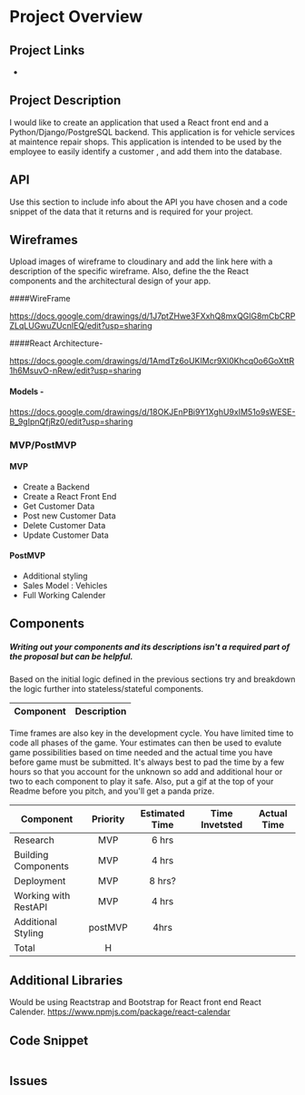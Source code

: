 # Project Overview

## Project Links

- 

## Project Description

I would like to create an application that used a React front end and a Python/Django/PostgreSQL backend. This application is for vehicle services at maintence repair shops. This application is intended to be used by the employee to easily identify a customer , and add them into the database.

## API

Use this section to include info about the API you have chosen and a code snippet of the data that it returns and is required for your project. 



## Wireframes

Upload images of wireframe to cloudinary and add the link here with a description of the specific wireframe. Also, define the the React components and the architectural design of your app.

####WireFrame

https://docs.google.com/drawings/d/1J7ptZHwe3FXxhQ8mxQGlG8mCbCRPZLqLUGwuZUcnIEQ/edit?usp=sharing

####React Architecture-

https://docs.google.com/drawings/d/1AmdTz6oUKIMcr9Xl0Khcq0o6GoXttR1h6MsuvO-nRew/edit?usp=sharing

#### Models -
https://docs.google.com/drawings/d/18OKJEnPBi9Y1XghU9xIM51o9sWESE-B_9gIpnQfjRz0/edit?usp=sharing


### MVP/PostMVP 

#### MVP 
- Create a Backend 
- Create a React Front End
- Get Customer Data
- Post new Customer Data
- Delete Customer Data
- Update Customer Data

#### PostMVP 

- Additional styling
- Sales Model : Vehicles
- Full Working Calender

## Components
##### Writing out your components and its descriptions isn't a required part of the proposal but can be helpful.

Based on the initial logic defined in the previous sections try and breakdown the logic further into stateless/stateful components. 

| Component | Description | 
| --- | :---: |  


Time frames are also key in the development cycle.  You have limited time to code all phases of the game.  Your estimates can then be used to evalute game possibilities based on time needed and the actual time you have before game must be submitted. It's always best to pad the time by a few hours so that you account for the unknown so add and additional hour or two to each component to play it safe. Also, put a gif at the top of your Readme before you pitch, and you'll get a panda prize.

| Component | Priority | Estimated Time | Time Invetsted | Actual Time |
| --- | :---: |  :---: | :---: | :---: |
| Research | MVP| 6 hrs |  | |
| Building Components | MVP | 4 hrs |	| 	|
| Deployment | MVP | 8 hrs? | | |
| Working with RestAPI | MVP | 4 hrs|  |  |
|Additional Styling | postMVP | 4hrs | 	| |
| Total | H | |  |  |

## Additional Libraries

Would be using Reactstrap and Bootstrap for React front end
React Calender. https://www.npmjs.com/package/react-calendar

## Code Snippet

```
```

## Issues

